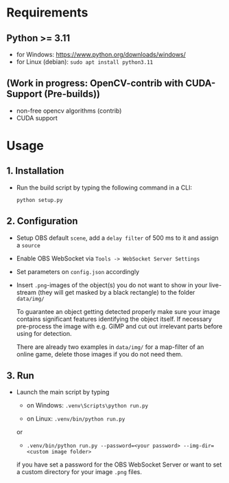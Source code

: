 # Requirements

## Python >= 3.11 

* for Windows: https://www.python.org/downloads/windows/
* for Linux (debian): `sudo apt install python3.11`

## (Work in progress: OpenCV-contrib with CUDA-Support (Pre-builds))

* non-free opencv algorithms (contrib)
* CUDA support
  <!-- `sudo apt install libgtk2.0-dev pkg-config` `CMAKE_ARGS="-DOPENCV_ENABLE_NONFREE=ON" .venv/bin/python -m pip install --no-binary=opencv-contrib-python opencv-contrib-python`-->



# Usage

## 1. Installation

* Run the build script by typing the following command in a CLI:

    `python setup.py`

## 2. Configuration

* Setup OBS default `scene`, add a `delay filter` of 500 ms to it and assign a `source`
* Enable OBS WebSocket via `Tools -> WebSocket Server Settings`
* Set parameters on `config.json` accordingly
* Insert `.png`-images of the object(s) you do not want to show in your live-stream (they will get masked by a black rectangle) to the folder `data/img/`

    To guarantee an object getting detected properly make sure your image contains significant features identifying the object itself. If necessary pre-process the image with e.g. GIMP and cut out irrelevant parts before using for detection. 
    
    There are already two examples in `data/img/` for a map-filter of an online game, delete those images if you do not need them.



## 3. Run 
* Launch the main script by typing

    * on Windows: `.venv\Scripts\python run.py`

    * on Linux: `.venv/bin/python run.py`

    or 

    * `.venv/bin/python run.py --password=<your password> --img-dir=<custom image folder>` 

    if you have set a password for the OBS WebSocket Server or want to set a custom directory for your image `.png` files.